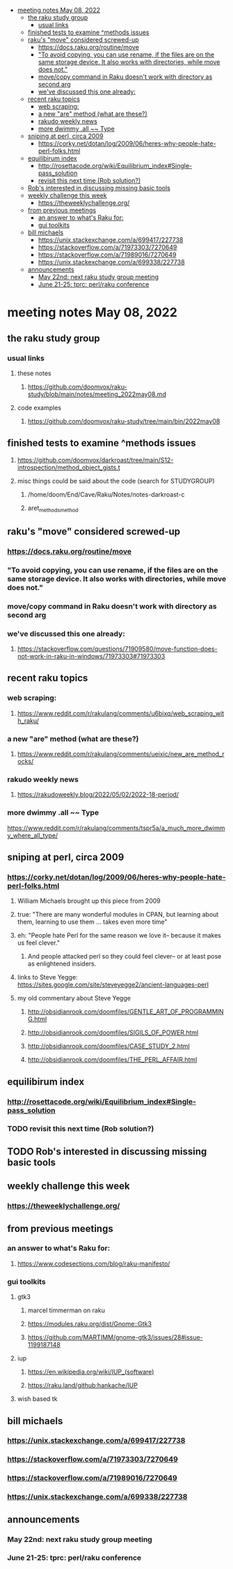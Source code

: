- [meeting notes May 08, 2022](#orgd576e20)
  - [the raku study group](#org08b7c46)
    - [usual links](#org7a3c89b)
  - [finished tests to examine ^methods issues](#org215dbc9)
  - [raku's "move" considered screwed-up](#org9923dca)
    - [<https://docs.raku.org/routine/move>](#org0866024)
    - ["To avoid copying, you can use rename, if the files are on the same storage device. It also works with directories, while move does not."](#orgb399ba8)
    - [move/copy command in Raku doesn't work with directory as second arg](#org30bc382)
    - [we've discussed this one already:](#orgd045cfd)
  - [recent raku topics](#orgb6ae0ef)
    - [web scraping:](#org1033781)
    - [a new "are" method (what are these?)](#orgd9a9cc7)
    - [rakudo weekly news](#org2b03aad)
    - [more dwimmy .all ~~ Type](#org332b2e3)
  - [sniping at perl, circa 2009](#org051cccf)
    - [<https://corky.net/dotan/log/2009/06/heres-why-people-hate-perl-folks.html>](#org6b1b246)
  - [equilibirum index](#orga9c3755)
    - [<http://rosettacode.org/wiki/Equilibrium_index#Single-pass_solution>](#org8c32bc9)
    - [revisit this next time (Rob solution?)](#org21a8183)
  - [Rob's interested in discussing missing basic tools](#orgb9956a8)
  - [weekly challenge this week](#orga96384e)
    - [<https://theweeklychallenge.org/>](#org2464c5b)
  - [from previous meetings](#org4d1ef31)
    - [an answer to what's Raku for:](#org915876a)
    - [gui toolkits](#orgba181f8)
  - [bill michaels](#orge5c73e4)
    - [<https://unix.stackexchange.com/a/699417/227738>](#org1aaaef0)
    - [<https://stackoverflow.com/a/71973303/7270649>](#orge8dcfb9)
    - [<https://stackoverflow.com/a/71989016/7270649>](#org925f1fb)
    - [<https://unix.stackexchange.com/a/699338/227738>](#org56c6c0c)
  - [announcements](#org19b1154)
    - [May 22nd: next raku study group meeting](#org7fd3554)
    - [June 21-25: tprc: perl/raku conference](#orgb615f53)


<a id="orgd576e20"></a>

# meeting notes May 08, 2022


<a id="org08b7c46"></a>

## the raku study group


<a id="org7a3c89b"></a>

### usual links

1.  these notes

    1.  <https://github.com/doomvox/raku-study/blob/main/notes/meeting_2022may08.md>

2.  code examples

    1.  <https://github.com/doomvox/raku-study/tree/main/bin/2022may08>


<a id="org215dbc9"></a>

## finished tests to examine ^methods issues

1.  <https://github.com/doomvox/darkroast/tree/main/S12-introspection/method_object_gists.t>

2.  misc things could be said about the code (search for STUDYGROUP)

    1.  /home/doom/End/Cave/Raku/Notes/notes-darkroast-c
    
    2.  aret<sub>methods</sub><sub>method</sub>


<a id="org9923dca"></a>

## raku's "move" considered screwed-up


<a id="org0866024"></a>

### <https://docs.raku.org/routine/move>


<a id="orgb399ba8"></a>

### "To avoid copying, you can use rename, if the files are on the same storage device. It also works with directories, while move does not."


<a id="org30bc382"></a>

### move/copy command in Raku doesn't work with directory as second arg


<a id="orgd045cfd"></a>

### we've discussed this one already:

1.  <https://stackoverflow.com/questions/71909580/move-function-does-not-work-in-raku-in-windows/71973303#71973303>


<a id="orgb6ae0ef"></a>

## recent raku topics


<a id="org1033781"></a>

### web scraping:

1.  <https://www.reddit.com/r/rakulang/comments/u6bixq/web_scraping_with_raku/>


<a id="orgd9a9cc7"></a>

### a new "are" method (what are these?)

1.  <https://www.reddit.com/r/rakulang/comments/ueixic/new_are_method_rocks/>


<a id="org2b03aad"></a>

### rakudo weekly news

1.  <https://rakudoweekly.blog/2022/05/02/2022-18-period/>


<a id="org332b2e3"></a>

### more dwimmy .all ~~ Type

<https://www.reddit.com/r/rakulang/comments/tspr5a/a_much_more_dwimmy_where_all_type/>


<a id="org051cccf"></a>

## sniping at perl, circa 2009


<a id="org6b1b246"></a>

### <https://corky.net/dotan/log/2009/06/heres-why-people-hate-perl-folks.html>

1.  William Michaels brought up this piece from 2009

2.  true: "There are many wonderful modules in CPAN, but learning about them, learning to use them &#x2026; takes even more time"

3.  eh: "People hate Perl for the same reason we love it&#x2013; because it makes us feel clever."

    1.  And people attacked perl so they could feel clever&#x2013; or at least pose as enlightened insiders.

4.  links to Steve Yegge: <https://sites.google.com/site/steveyegge2/ancient-languages-perl>

5.  my old commentary about Steve Yegge

    1.  <http://obsidianrook.com/doomfiles/GENTLE_ART_OF_PROGRAMMING.html>
    
    2.  <http://obsidianrook.com/doomfiles/SIGILS_OF_POWER.html>
    
    3.  <http://obsidianrook.com/doomfiles/CASE_STUDY_2.html>
    
    4.  <http://obsidianrook.com/doomfiles/THE_PERL_AFFAIR.html>


<a id="orga9c3755"></a>

## equilibirum index


<a id="org8c32bc9"></a>

### <http://rosettacode.org/wiki/Equilibrium_index#Single-pass_solution>


<a id="org21a8183"></a>

### TODO revisit this next time (Rob solution?)


<a id="orgb9956a8"></a>

## TODO Rob's interested in discussing missing basic tools


<a id="orga96384e"></a>

## weekly challenge this week


<a id="org2464c5b"></a>

### <https://theweeklychallenge.org/>


<a id="org4d1ef31"></a>

## from previous meetings


<a id="org915876a"></a>

### an answer to what's Raku for:

1.  <https://www.codesections.com/blog/raku-manifesto/>


<a id="orgba181f8"></a>

### gui toolkits

1.  gtk3

    1.  marcel timmerman on raku
    
    2.  <https://modules.raku.org/dist/Gnome::Gtk3>
    
    3.  <https://github.com/MARTIMM/gnome-gtk3/issues/28#issue-1199187148>

2.  iup

    1.  <https://en.wikipedia.org/wiki/IUP_(software)>
    
    2.  <https://raku.land/github:hankache/IUP>

3.  wish based tk


<a id="orge5c73e4"></a>

## bill michaels


<a id="org1aaaef0"></a>

### <https://unix.stackexchange.com/a/699417/227738>


<a id="orge8dcfb9"></a>

### <https://stackoverflow.com/a/71973303/7270649>


<a id="org925f1fb"></a>

### <https://stackoverflow.com/a/71989016/7270649>


<a id="org56c6c0c"></a>

### <https://unix.stackexchange.com/a/699338/227738>


<a id="org19b1154"></a>

## announcements


<a id="org7fd3554"></a>

### May 22nd: next raku study group meeting


<a id="orgb615f53"></a>

### June 21-25: tprc: perl/raku conference
